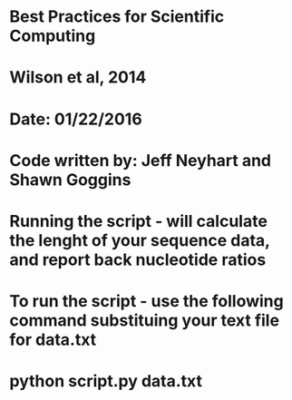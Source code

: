 # Best Practices for Scientific Computing
#     Wilson et al, 2014
# 
# Date:  01/22/2016
# Code written by: Jeff Neyhart and Shawn Goggins
#
# Running the script - will calculate the lenght of your sequence data, and report back nucleotide ratios

# To run the script - use the following command substituing your text file for data.txt

# python script.py data.txt
